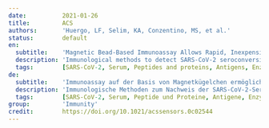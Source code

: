 ```yaml
---
date:          2021-01-26
title:         ACS
authors:       'Huergo, LF, Selim, KA, Conzentino, MS, et al.'
status:        default
en:
  subtitle:    'Magnetic Bead-Based Immunoassay Allows Rapid, Inexpensive, and Quantitative Detection of Human SARS-CoV-2 Antibodies'
  description: 'Immunological methods to detect SARS-CoV-2 seroconversion in humans are important to track COVID-19 cases and the humoral response to SARS-CoV-2 infections and immunization to future vaccines. The aim of this work was to develop a simple chromogenic magnetic bead-based immunoassay which allows rapid, inexpensive, and quantitative detection of human antibodies against SARS-CoV-2 in serum, plasma, or blood. Recombinant 6xHis-tagged SARS-CoV-2 Nucleocapsid protein was mobilized on the surface of Ni2+ magnetic beads and challenged with serum or blood samples obtained from controls or COVID-19 cases. The beads were washed, incubated with anti-human IgG-HPR conjugate, and immersed into a solution containing a chromogenic HPR substrate. Bead transfer and homogenization between solutions was aided by a simple low-cost device. The method was validated by two independent laboratories, and the performance to detect SARS-CoV-2 seroconversion in humans was in the same range as obtained using the gold standard immunoassays ELISA and Luminex, though requiring only a fraction of consumables, instrumentation, time to deliver results, and volume of sample. Furthermore, the results obtained with the method described can be visually interpreted without compromising accuracy as demonstrated by validation at a point-of-care unit. The magnetic bead immunoassay throughput can be customized on demand and is readily adapted to be used with any other 6xHis tagged protein or peptide as antigen to track other diseases.'
  tags:        [SARS-CoV-2, Serum, Peptides and proteins, Antigens, Enzyme-linked immunosorbent assays, Assays, COVID-19]
de:
  subtitle:    'Immunoassay auf der Basis von Magnetkügelchen ermöglicht schnellen, kostengünstigen und quantitativen Nachweis von menschlichen SARS-CoV-2-Antikörpern'
  description: 'Immunologische Methoden zum Nachweis der SARS-CoV-2-Serokonversion beim Menschen sind wichtig, um COVID-19-Fälle und die humorale Reaktion auf SARS-CoV-2-Infektionen sowie die Immunisierung mit künftigen Impfstoffen zu verfolgen. Ziel dieser Arbeit war die Entwicklung eines einfachen chromogenen Immunoassays auf Magnetic-Bead-Basis, der einen schnellen, kostengünstigen und quantitativen Nachweis von menschlichen Antikörpern gegen SARS-CoV-2 in Serum, Plasma oder Blut ermöglicht. Das rekombinante 6xHis-markierte SARS-CoV-2-Nukleokapsidprotein wurde auf der Oberfläche von Ni2+-Magnetbeads mobilisiert und mit Serum- oder Blutproben von Kontrollen oder COVID-19-Fällen in Kontakt gebracht. Die Beads wurden gewaschen, mit Anti-Human-IgG-HPR-Konjugat inkubiert und in eine Lösung mit einem chromogenen HPR-Substrat getaucht. Der Bead-Transfer und die Homogenisierung zwischen den Lösungen wurde durch ein einfaches, kostengünstiges Gerät unterstützt. Die Methode wurde von zwei unabhängigen Labors validiert, und die Leistung zum Nachweis einer SARS-CoV-2-Serokonversion beim Menschen lag im gleichen Bereich wie bei den Goldstandard-Immunoassays ELISA und Luminex, wobei nur ein Bruchteil der Verbrauchsmaterialien, der Geräte, der Zeit zur Bereitstellung der Ergebnisse und des Probenvolumens benötigt wurde. Darüber hinaus können die mit der beschriebenen Methode erzielten Ergebnisse visuell interpretiert werden, ohne die Genauigkeit zu beeinträchtigen, wie die Validierung in einer Point-of-Care-Einheit gezeigt hat. Der Durchsatz des Magnetkügelchen-Immunoassays kann bei Bedarf angepasst werden und lässt sich ohne weiteres mit jedem anderen 6xHis-markierten Protein oder Peptid als Antigen zum Nachweis anderer Krankheiten verwenden.' 
  tags:        [SARS-CoV-2, Serum, Peptide und Proteine, Antigene, Enzymimmunoassays, Assays, COVID-19]
group:         'Immunity'
credit:        https://doi.org/10.1021/acssensors.0c02544
---
```


